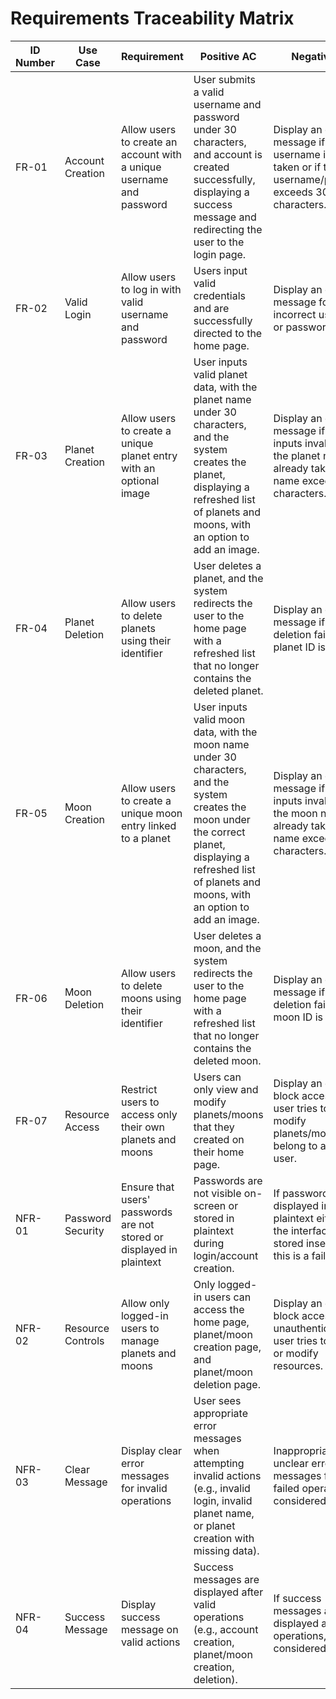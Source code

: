 # Requirements Traceability Matrix

| ID Number | Use Case          | Requirement | Positive AC | Negative AC |
|-----------|-------------------|-------------|-------------|-------------|
| FR-01     | Account Creation  |Allow users to create an account with a unique username and password             |User submits a valid username and password under 30 characters, and account is created successfully, displaying a success message and redirecting the user to the login page.             |Display an error message if the username is already taken or if the username/password exceeds 30 characters.             |
| FR-02     | Valid Login       |Allow users to log in with valid username and password             |Users input valid credentials and are successfully directed to the home page.             |Display an error message for incorrect username or password.             |
| FR-03     | Planet Creation   |Allow users to create a unique planet entry with an optional image             |User inputs valid planet data, with the planet name under 30 characters, and the system creates the planet, displaying a refreshed list of planets and moons, with an option to add an image.             |Display an error message if the user inputs invalid data, the planet name is already taken, or the name exceeds 30 characters.             |
| FR-04     | Planet Deletion   |Allow users to delete planets using their identifier             |User deletes a planet, and the system redirects the user to the home page with a refreshed list that no longer contains the deleted planet.             |Display an error message if the deletion fails or the planet ID is invalid.             |
| FR-05     | Moon Creation     |Allow users to create a unique moon entry linked to a planet             |User inputs valid moon data, with the moon name under 30 characters, and the system creates the moon under the correct planet, displaying a refreshed list of planets and moons, with an option to add an image.             |Display an error message if the user inputs invalid data, the moon name is already taken, or the name exceeds 30 characters.             |
| FR-06     | Moon Deletion     |Allow users to delete moons using their identifier             |User deletes a moon, and the system redirects the user to the home page with a refreshed list that no longer contains the deleted moon.             |Display an error message if the deletion fails or the moon ID is invalid.             |
| FR-07     | Resource Access   |Restrict users to access only their own planets and moons             |Users can only view and modify planets/moons that they created on their home page.             |Display an error or block access if a user tries to view or modify planets/moons that belong to another user.             |
| NFR-01    | Password Security |Ensure that users' passwords are not stored or displayed in plaintext             |Passwords are not visible on-screen or stored in plaintext during login/account creation.             |If passwords are displayed in plaintext either on the interface or stored insecurely, this is a failure.             |
| NFR-02    | Resource Controls |Allow only logged-in users to manage planets and moons             |Only logged-in users can access the home page, planet/moon creation page, and planet/moon deletion page.             |Display an error or block access if an unauthenticated user tries to access or modify resources.             |
| NFR-03    | Clear Message     |Display clear error messages for invalid operations                                                                   |User sees appropriate error messages when attempting invalid actions (e.g., invalid login, invalid planet name, or planet creation with missing data).                                                                                                                     |Inappropriate or unclear error messages for any failed operations are considered a failure.                                                                                                             |
| NFR-04    | Success Message   |Display success message on valid actions                                                                                                                      |Success messages are displayed after valid operations (e.g., account creation, planet/moon creation, deletion).                                                                                                                                                                                                                                                                           |If success messages are not displayed after valid operations, this is considered a failure.                                                                                                                                                                                                        |
